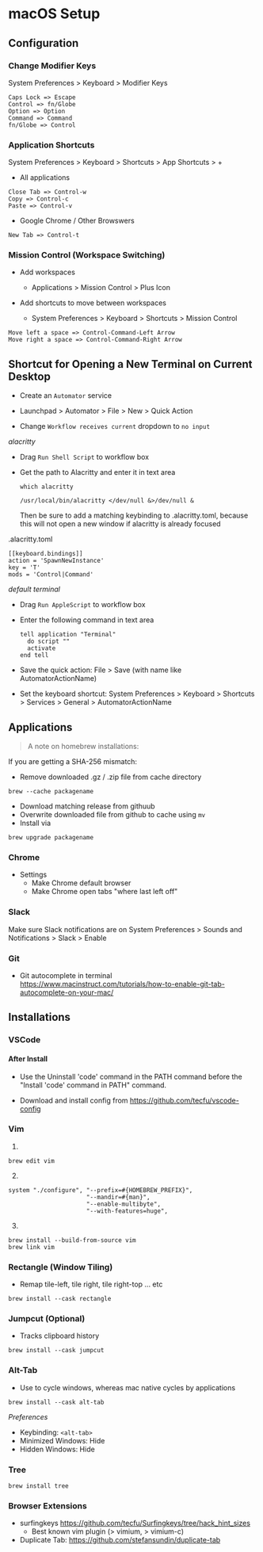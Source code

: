 # macOS Setup

## Configuration

### Change Modifier Keys

System Preferences > Keyboard > Modifier Keys

```sequence
Caps Lock => Escape
Control => fn/Globe
Option => Option
Command => Command
fn/Globe => Control
```

### Application Shortcuts

System Preferences > Keyboard > Shortcuts > App Shortcuts > +

- All applications

```sequence
Close Tab => Control-w
Copy => Control-c
Paste => Control-v
```

- Google Chrome / Other Browswers

```sequence
New Tab => Control-t
```

### Mission Control (Workspace Switching)

- Add workspaces
    - Applications > Mission Control > Plus Icon

- Add shortcuts to move between workspaces
    - System Preferences > Keyboard > Shortcuts > Mission Control

```sequence
Move left a space => Control-Command-Left Arrow
Move right a space => Control-Command-Right Arrow
```

## Shortcut for Opening a New Terminal on Current Desktop

- Create an `Automator` service

- Launchpad > Automator > File > New > Quick Action
- Change `Workflow receives current` dropdown to `no input`

_alacritty_

- Drag `Run Shell Script` to workflow box
- Get the path to Alacritty and enter it in text area
  ```
  which alacritty
  ```

  ```
  /usr/local/bin/alacritty </dev/null &>/dev/null &
  ```

  Then be sure to add a matching keybinding to .alacritty.toml, because this will not open a new window if alacritty is already focused

.alacritty.toml
```
[[keyboard.bindings]]
action = 'SpawnNewInstance'
key = 'T'
mods = 'Control|Command'
```

_default terminal_

- Drag `Run AppleScript` to workflow box
- Enter the following command in text area

  ```
  tell application "Terminal"
    do script ""
    activate
  end tell
  ```

- Save the quick action: File > Save (with name like AutomatorActionName)
- Set the keyboard shortcut: System Preferences > Keyboard > Shortcuts > Services > General > AutomatorActionName

## Applications

> A note on homebrew installations:

If you are getting a SHA-256 mismatch:

- Remove downloaded .gz / .zip file from cache directory

```sequence
brew --cache packagename
```

- Download matching release from githuub
- Overwrite downloaded file from github to cache using `mv`
- Install via

```sequence
brew upgrade packagename
```

### Chrome

- Settings
    - Make Chrome default browser
    - Make Chrome open tabs "where last left off"

### Slack

Make sure Slack notifications are on
System Preferences > Sounds and Notifications > Slack > Enable

### Git

- Git autocomplete in terminal
  https://www.macinstruct.com/tutorials/how-to-enable-git-tab-autocomplete-on-your-mac/

## Installations

### VSCode

#### After Install

- Use the Uninstall 'code' command in the PATH command before the "Install 'code' command in PATH" command.

- Download and install config from https://github.com/tecfu/vscode-config


### Vim

1.

```sequence
brew edit vim
```

2.

```sequence
system "./configure", "--prefix=#{HOMEBREW_PREFIX}",
                      "--mandir=#{man}",
                      "--enable-multibyte",
                      "--with-features=huge",
```

3.

```sequence
brew install --build-from-source vim
brew link vim
```

### Rectangle (Window Tiling)

- Remap tile-left, tile right, tile right-top ... etc

```sequence
brew install --cask rectangle
```

### Jumpcut (Optional)

- Tracks clipboard history

```sequence
brew install --cask jumpcut
```

### Alt-Tab

- Use <alt-tab> to cycle windows, whereas mac native cycles by applications

```sequence
brew install --cask alt-tab
```

_Preferences_

- Keybinding: `<alt-tab>`
- Minimized Windows: Hide
- Hidden Windows: Hide

### Tree

```sequence
brew install tree
```

### Browser Extensions

- surfingkeys https://github.com/tecfu/Surfingkeys/tree/hack_hint_sizes
  - Best known vim plugin (> vimium, > vimium-c)
- Duplicate Tab: https://github.com/stefansundin/duplicate-tab
